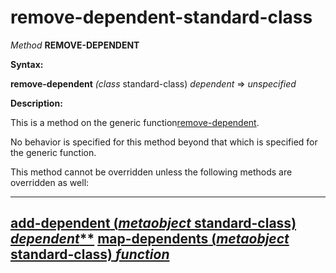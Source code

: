 remove-dependent-standard-class
===============================

*Method* **REMOVE-DEPENDENT**

**Syntax:**

**remove-dependent** *(class* standard-class) *dependent* => *unspecified*

**Description:**

This is a method on the generic function[remove-dependent](/docs/meta-object-protocol/remove-dependent).

No behavior is specified for this method beyond that which is specified for the generic function.

This method cannot be overridden unless the following methods are overridden as well:

  --------------------------------------------------------------------------------------------------
  [**add-dependent** (*metaobject* standard-class) *dependent***](/docs/meta-object-protocol/add-dependent-standard-class)
  [**map-dependents** (*metaobject* standard-class) *function*](/docs/meta-object-protocol/map-dependents-standard-class)
  --------------------------------------------------------------------------------------------------


